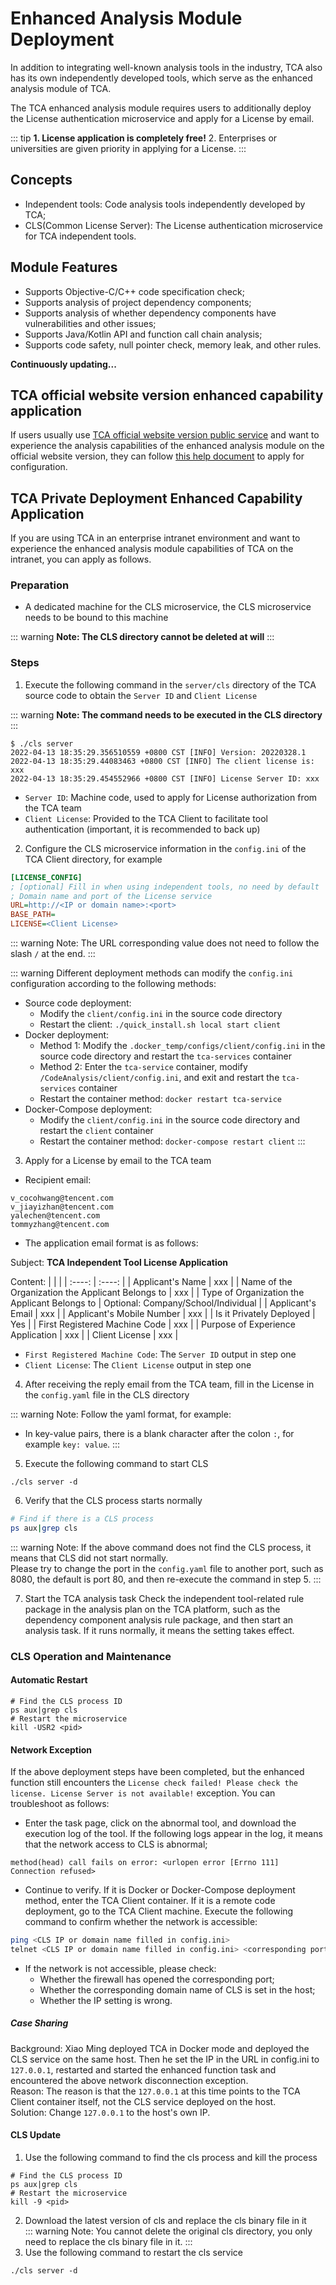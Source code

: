 # Enhanced Analysis Module Deployment

In addition to integrating well-known analysis tools in the industry, TCA also has its own independently developed tools, which serve as the enhanced analysis module of TCA.

The TCA enhanced analysis module requires users to additionally deploy the License authentication microservice and apply for a License by email.

::: tip
**1. License application is completely free!**
2. Enterprises or universities are given priority in applying for a License.
:::

## Concepts
- Independent tools: Code analysis tools independently developed by TCA;
- CLS(Common License Server): The License authentication microservice for TCA independent tools.

## Module Features
- Supports Objective-C/C++ code specification check;
- Supports analysis of project dependency components;
- Supports analysis of whether dependency components have vulnerabilities and other issues;
- Supports Java/Kotlin API and function call chain analysis;
- Supports code safety, null pointer check, memory leak, and other rules.

**Continuously updating...**

## TCA official website version enhanced capability application
If users usually use [TCA official website version public service](https://tca.tencent.com/) and want to experience the analysis capabilities of the enhanced analysis module on the official website version, they can follow [this help document](https://tca.tencent.com/document/zh/guide/%E5%AE%A2%E6%88%B7%E7%AB%AF%E6%8E%A5%E5%85%A5/License%E9%85%8D%E7%BD%AE.html) to apply for configuration.

## TCA Private Deployment Enhanced Capability Application
If you are using TCA in an enterprise intranet environment and want to experience the enhanced analysis module capabilities of TCA on the intranet, you can apply as follows.

### Preparation
- A dedicated machine for the CLS microservice, the CLS microservice needs to be bound to this machine

::: warning
**Note: The CLS directory cannot be deleted at will**
:::

### Steps
1. Execute the following command in the `server/cls` directory of the TCA source code to obtain the `Server ID` and `Client License`

::: warning
**Note: The command needs to be executed in the CLS directory**
:::

```shell
$ ./cls server
2022-04-13 18:35:29.356510559 +0800 CST [INFO] Version: 20220328.1
2022-04-13 18:35:29.44083463 +0800 CST [INFO] The client license is:
xxx
2022-04-13 18:35:29.454552966 +0800 CST [INFO] License Server ID: xxx
```
- `Server ID`: Machine code, used to apply for License authorization from the TCA team
- `Client License`: Provided to the TCA Client to facilitate tool authentication (important, it is recommended to back up)

2. Configure the CLS microservice information in the `config.ini` of the TCA Client directory, for example

```ini
[LICENSE_CONFIG]
; [optional] Fill in when using independent tools, no need by default
; Domain name and port of the License service
URL=http://<IP or domain name>:<port>
BASE_PATH=
LICENSE=<Client License>
```

::: warning
Note: The URL corresponding value does not need to follow the slash `/` at the end.
:::

::: warning
Different deployment methods can modify the `config.ini` configuration according to the following methods:

- Source code deployment:
  - Modify the `client/config.ini` in the source code directory
  - Restart the client: `./quick_install.sh local start client`
- Docker deployment:
  - Method 1: Modify the `.docker_temp/configs/client/config.ini` in the source code directory and restart the `tca-services` container
  - Method 2: Enter the `tca-service` container, modify `/CodeAnalysis/client/config.ini`, and exit and restart the `tca-services` container
  - Restart the container method: `docker restart tca-service`
- Docker-Compose deployment:
  - Modify the `client/config.ini` in the source code directory and restart the `client` container
  - Restart the container method: `docker-compose restart client`
:::

3. Apply for a License by email to the TCA team

- Recipient email:
```
v_cocohwang@tencent.com
v_jiayizhan@tencent.com
yalechen@tencent.com
tommyzhang@tencent.com
```

- The application email format is as follows:

Subject: **TCA Independent Tool License Application**

Content:
| | | 
|  :----:  | :----:  |
| Applicant's Name  | xxx |
| Name of the Organization the Applicant Belongs to | xxx |
| Type of Organization the Applicant Belongs to | Optional: Company/School/Individual |
| Applicant's Email | xxx |
| Applicant's Mobile Number | xxx |
| Is it Privately Deployed | Yes |
| First Registered Machine Code | xxx |
| Purpose of Experience Application | xxx |
| Client License | xxx |

- `First Registered Machine Code`: The `Server ID` output in step one
- `Client License`: The `Client License` output in step one

4. After receiving the reply email from the TCA team, fill in the License in the `config.yaml` file in the CLS directory  

::: warning
Note: Follow the yaml format, for example:
- In key-value pairs, there is a blank character after the colon `:`, for example `key: value`.
:::

5. Execute the following command to start CLS

```shell
./cls server -d
```

6. Verify that the CLS process starts normally

```bash
# Find if there is a CLS process
ps aux|grep cls
```

::: warning
Note: If the above command does not find the CLS process, it means that CLS did not start normally.  
Please try to change the port in the `config.yaml` file to another port, such as 8080, the default is port 80, and then re-execute the command in step 5.
:::

7. Start the TCA analysis task
Check the independent tool-related rule package in the analysis plan on the TCA platform, such as the dependency component analysis rule package, and then start an analysis task. If it runs normally, it means the setting takes effect.

### CLS Operation and Maintenance
#### Automatic Restart
```shell
# Find the CLS process ID
ps aux|grep cls
# Restart the microservice
kill -USR2 <pid>
```

#### Network Exception
If the above deployment steps have been completed, but the enhanced function still encounters the `License check failed! Please check the license. License Server is not available!` exception. You can troubleshoot as follows:

- Enter the task page, click on the abnormal tool, and download the execution log of the tool. If the following logs appear in the log, it means that the network access to CLS is abnormal;
```log
method(head) call fails on error: <urlopen error [Errno 111] Connection refused>
```
- Continue to verify. If it is Docker or Docker-Compose deployment method, enter the TCA Client container. If it is a remote code deployment, go to the TCA Client machine. Execute the following command to confirm whether the network is accessible:
```bash
ping <CLS IP or domain name filled in config.ini>
telnet <CLS IP or domain name filled in config.ini> <corresponding port>
```
- If the network is not accessible, please check:
  * Whether the firewall has opened the corresponding port;
  * Whether the corresponding domain name of CLS is set in the host;
  * Whether the IP setting is wrong.

##### Case Sharing
Background:
Xiao Ming deployed TCA in Docker mode and deployed the CLS service on the same host. Then he set the IP in the URL in config.ini to `127.0.0.1`, restarted and started the enhanced function task and encountered the above network disconnection exception.  
Reason:
The reason is that the `127.0.0.1` at this time points to the TCA Client container itself, not the CLS service deployed on the host.  
Solution:
Change `127.0.0.1` to the host's own IP.

#### CLS Update

1. Use the following command to find the cls process and kill the process
```shell
# Find the CLS process ID
ps aux|grep cls
# Restart the microservice
kill -9 <pid>
```
2. Download the latest version of cls and replace the cls binary file in it  
::: warning
Note: You cannot delete the original cls directory, you only need to replace the cls binary file in it.
:::
3. Use the following command to restart the cls service
```shell
./cls server -d
```
